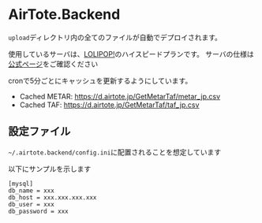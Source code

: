 # AirTote.Backend

`upload`ディレクトリ内の全てのファイルが自動でデプロイされます。

使用しているサーバは、[LOLIPOP!](https://lolipop.jp/)のハイスピードプランです。
サーバの仕様は[公式ページ](https://lolipop.jp/service/server-spec/)をご確認ください


cronで5分ごとにキャッシュを更新するようにしています。

- Cached METAR: https://d.airtote.jp/GetMetarTaf/metar_jp.csv
- Cached TAF: https://d.airtote.jp/GetMetarTaf/taf_jp.csv

## 設定ファイル

`~/.airtote.backend/config.ini`に配置されることを想定しています

以下にサンプルを示します

```config.ini:ini
[mysql]
db_name = xxx
db_host = xxx.xxx.xxx.xxx
db_user = xxx
db_password = xxx
```
